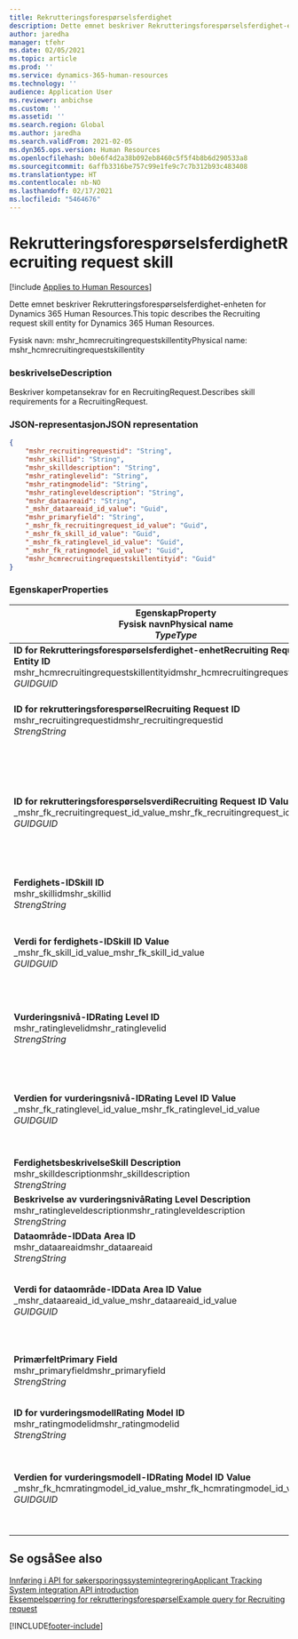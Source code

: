 ```yaml
---
title: Rekrutteringsforespørselsferdighet
description: Dette emnet beskriver Rekrutteringsforespørselsferdighet-enheten for Dynamics 365 Human Resources.
author: jaredha
manager: tfehr
ms.date: 02/05/2021
ms.topic: article
ms.prod: ''
ms.service: dynamics-365-human-resources
ms.technology: ''
audience: Application User
ms.reviewer: anbichse
ms.custom: ''
ms.assetid: ''
ms.search.region: Global
ms.author: jaredha
ms.search.validFrom: 2021-02-05
ms.dyn365.ops.version: Human Resources
ms.openlocfilehash: b0e6f4d2a38b092eb8460c5f5f4b8b6d290533a8
ms.sourcegitcommit: 6affb3316be757c99e1fe9c7c7b312b93c483408
ms.translationtype: HT
ms.contentlocale: nb-NO
ms.lasthandoff: 02/17/2021
ms.locfileid: "5464676"
---
```

# <a name="recruiting-request-skill"></a><span data-ttu-id="ee880-103">Rekrutteringsforespørselsferdighet</span><span class="sxs-lookup"><span data-stu-id="ee880-103">Recruiting request skill</span></span>

[!include [Applies to Human Resources](../includes/applies-to-hr.md)]

<span data-ttu-id="ee880-104">Dette emnet beskriver Rekrutteringsforespørselsferdighet-enheten for Dynamics 365 Human Resources.</span><span class="sxs-lookup"><span data-stu-id="ee880-104">This topic describes the Recruiting request skill entity for Dynamics 365 Human Resources.</span></span>

<span data-ttu-id="ee880-105">Fysisk navn: mshr_hcmrecruitingrequestskillentity</span><span class="sxs-lookup"><span data-stu-id="ee880-105">Physical name: mshr_hcmrecruitingrequestskillentity</span></span>

### <a name="description"></a><span data-ttu-id="ee880-106">beskrivelse</span><span class="sxs-lookup"><span data-stu-id="ee880-106">Description</span></span>

<span data-ttu-id="ee880-107">Beskriver kompetansekrav for en RecruitingRequest.</span><span class="sxs-lookup"><span data-stu-id="ee880-107">Describes skill requirements for a RecruitingRequest.</span></span>

### <a name="json-representation"></a><span data-ttu-id="ee880-108">JSON-representasjon</span><span class="sxs-lookup"><span data-stu-id="ee880-108">JSON representation</span></span>

```json
{
    "mshr_recruitingrequestid": "String",
    "mshr_skillid": "String",
    "mshr_skilldescription": "String",
    "mshr_ratinglevelid": "String",
    "mshr_ratingmodelid": "String",
    "mshr_ratingleveldescription": "String",
    "mshr_dataareaid": "String",
    "_mshr_dataareaid_id_value": "Guid",
    "mshr_primaryfield": "String",
    "_mshr_fk_recruitingrequest_id_value": "Guid",
    "_mshr_fk_skill_id_value": "Guid",
    "_mshr_fk_ratinglevel_id_value": "Guid",
    "_mshr_fk_ratingmodel_id_value": "Guid",
    "mshr_hcmrecruitingrequestskillentityid": "Guid"
}
```

### <a name="properties"></a><span data-ttu-id="ee880-109">Egenskaper</span><span class="sxs-lookup"><span data-stu-id="ee880-109">Properties</span></span>

| <span data-ttu-id="ee880-110">Egenskap</span><span class="sxs-lookup"><span data-stu-id="ee880-110">Property</span></span><br><span data-ttu-id="ee880-111">**Fysisk navn**</span><span class="sxs-lookup"><span data-stu-id="ee880-111">**Physical name**</span></span><br><span data-ttu-id="ee880-112">**_Type_**</span><span class="sxs-lookup"><span data-stu-id="ee880-112">**_Type_**</span></span> | <span data-ttu-id="ee880-113">Bruk</span><span class="sxs-lookup"><span data-stu-id="ee880-113">Use</span></span> | <span data-ttu-id="ee880-114">beskrivelse</span><span class="sxs-lookup"><span data-stu-id="ee880-114">Description</span></span> |
| --- | --- | --- |
| <span data-ttu-id="ee880-115">**ID for Rekrutteringsforespørselsferdighet-enhet**</span><span class="sxs-lookup"><span data-stu-id="ee880-115">**Recruiting Request Skill Entity ID**</span></span><br><span data-ttu-id="ee880-116">mshr_hcmrecruitingrequestskillentityid</span><span class="sxs-lookup"><span data-stu-id="ee880-116">mshr_hcmrecruitingrequestskillentityid</span></span><br><span data-ttu-id="ee880-117">*GUID*</span><span class="sxs-lookup"><span data-stu-id="ee880-117">*GUID*</span></span> | <span data-ttu-id="ee880-118">Skrivebeskyttet</span><span class="sxs-lookup"><span data-stu-id="ee880-118">Read-only</span></span><br><span data-ttu-id="ee880-119">Obligatorisk</span><span class="sxs-lookup"><span data-stu-id="ee880-119">Required</span></span> | <span data-ttu-id="ee880-120">Systemgenerert unik ID for posten **Rekrutteringsforespørselsferdighet**.</span><span class="sxs-lookup"><span data-stu-id="ee880-120">System-generated unique identifier for the **Recruiting Request Skill** record.</span></span> |
| <span data-ttu-id="ee880-121">**ID for rekrutteringsforespørsel**</span><span class="sxs-lookup"><span data-stu-id="ee880-121">**Recruiting Request ID**</span></span><br><span data-ttu-id="ee880-122">mshr_recruitingrequestid</span><span class="sxs-lookup"><span data-stu-id="ee880-122">mshr_recruitingrequestid</span></span><br><span data-ttu-id="ee880-123">*Streng*</span><span class="sxs-lookup"><span data-stu-id="ee880-123">*String*</span></span> | <span data-ttu-id="ee880-124">Skriv én gang</span><span class="sxs-lookup"><span data-stu-id="ee880-124">Write-once</span></span><br><span data-ttu-id="ee880-125">Obligatorisk</span><span class="sxs-lookup"><span data-stu-id="ee880-125">Required</span></span> | <span data-ttu-id="ee880-126">Den brukerlesbare unike identifikatoren for den tilknyttede rekrutteringsforespørselen.</span><span class="sxs-lookup"><span data-stu-id="ee880-126">The user-readable unique identifier of the associated recruiting request.</span></span> |
| <span data-ttu-id="ee880-127">**ID for rekrutteringsforespørselsverdi**</span><span class="sxs-lookup"><span data-stu-id="ee880-127">**Recruiting Request ID Value**</span></span><br><span data-ttu-id="ee880-128">_mshr_fk_recruitingrequest_id_value</span><span class="sxs-lookup"><span data-stu-id="ee880-128">_mshr_fk_recruitingrequest_id_value</span></span><br><span data-ttu-id="ee880-129">*GUID*</span><span class="sxs-lookup"><span data-stu-id="ee880-129">*GUID*</span></span> | <span data-ttu-id="ee880-130">Skrivebeskyttet</span><span class="sxs-lookup"><span data-stu-id="ee880-130">Read-only</span></span><br><span data-ttu-id="ee880-131">Obligatorisk</span><span class="sxs-lookup"><span data-stu-id="ee880-131">Required</span></span><br> <span data-ttu-id="ee880-132">Sekundærnøkkel: mshr_hcmrecruitingrequestentityid i mshr_hcmrecruitingrequestentity-enhet</span><span class="sxs-lookup"><span data-stu-id="ee880-132">Foreign key: mshr_hcmrecruitingrequestentityid of mshr_hcmrecruitingrequestentity entity</span></span> | <span data-ttu-id="ee880-133">Systemgenerert unik ID for den tilknyttede rekrutteringsforespørselen.</span><span class="sxs-lookup"><span data-stu-id="ee880-133">System-generated unique identifier of the associated recruiting request.</span></span> |
| <span data-ttu-id="ee880-134">**Ferdighets-ID**</span><span class="sxs-lookup"><span data-stu-id="ee880-134">**Skill ID**</span></span><br><span data-ttu-id="ee880-135">mshr_skillid</span><span class="sxs-lookup"><span data-stu-id="ee880-135">mshr_skillid</span></span><br><span data-ttu-id="ee880-136">*Streng*</span><span class="sxs-lookup"><span data-stu-id="ee880-136">*String*</span></span><br> | <span data-ttu-id="ee880-137">Skriv én gang</span><span class="sxs-lookup"><span data-stu-id="ee880-137">Write-once</span></span><br><span data-ttu-id="ee880-138">Obligatorisk</span><span class="sxs-lookup"><span data-stu-id="ee880-138">Required</span></span> | <span data-ttu-id="ee880-139">Den brukerlesbare unike identifikatoren for den påkrevde ferdigheten.</span><span class="sxs-lookup"><span data-stu-id="ee880-139">The user-readable unique identifier of the required skill.</span></span> |
| <span data-ttu-id="ee880-140">**Verdi for ferdighets-ID**</span><span class="sxs-lookup"><span data-stu-id="ee880-140">**Skill ID Value**</span></span><br><span data-ttu-id="ee880-141">_mshr_fk_skill_id_value</span><span class="sxs-lookup"><span data-stu-id="ee880-141">_mshr_fk_skill_id_value</span></span><br><span data-ttu-id="ee880-142">*GUID*</span><span class="sxs-lookup"><span data-stu-id="ee880-142">*GUID*</span></span> | <span data-ttu-id="ee880-143">Skrivebeskyttet</span><span class="sxs-lookup"><span data-stu-id="ee880-143">Read-only</span></span><br><span data-ttu-id="ee880-144">Obligatorisk</span><span class="sxs-lookup"><span data-stu-id="ee880-144">Required</span></span><br><span data-ttu-id="ee880-145">Sekundærnøkkel: mshr_hcmskillentityid i mshr_hcmskillentity-enhet</span><span class="sxs-lookup"><span data-stu-id="ee880-145">Foreign key: mshr_hcmskillentityid of mshr_hcmskillentity entity</span></span> | <span data-ttu-id="ee880-146">Systemgenerert unik identifikator for den nødvendige ferdigheten.</span><span class="sxs-lookup"><span data-stu-id="ee880-146">System-generated unique identifier of the required skill.</span></span> |
| <span data-ttu-id="ee880-147">**Vurderingsnivå-ID**</span><span class="sxs-lookup"><span data-stu-id="ee880-147">**Rating Level ID**</span></span><br><span data-ttu-id="ee880-148">mshr_ratinglevelid</span><span class="sxs-lookup"><span data-stu-id="ee880-148">mshr_ratinglevelid</span></span><br><span data-ttu-id="ee880-149">*Streng*</span><span class="sxs-lookup"><span data-stu-id="ee880-149">*String*</span></span> | <span data-ttu-id="ee880-150">Skriv én gang</span><span class="sxs-lookup"><span data-stu-id="ee880-150">Write-once</span></span><br><span data-ttu-id="ee880-151">Valgfri</span><span class="sxs-lookup"><span data-stu-id="ee880-151">Optional</span></span> | <span data-ttu-id="ee880-152">Den nødvendige ferdighetsnivåverdien som er valgt for jobben, basert på vurderingsmodellen som er tilordnet ferdigheten.</span><span class="sxs-lookup"><span data-stu-id="ee880-152">The required skill level value selected for the job, based on the rating model assigned to the skill.</span></span> |
| <span data-ttu-id="ee880-153">**Verdien for vurderingsnivå-ID**</span><span class="sxs-lookup"><span data-stu-id="ee880-153">**Rating Level ID Value**</span></span><br><span data-ttu-id="ee880-154">_mshr_fk_ratinglevel_id_value</span><span class="sxs-lookup"><span data-stu-id="ee880-154">_mshr_fk_ratinglevel_id_value</span></span><br><span data-ttu-id="ee880-155">*GUID*</span><span class="sxs-lookup"><span data-stu-id="ee880-155">*GUID*</span></span> | <span data-ttu-id="ee880-156">Skrivebeskyttet</span><span class="sxs-lookup"><span data-stu-id="ee880-156">Read-only</span></span><br><span data-ttu-id="ee880-157">Valgfri</span><span class="sxs-lookup"><span data-stu-id="ee880-157">Optional</span></span><br><span data-ttu-id="ee880-158">Sekundærnøkkel: mshr_hcmratinglevelentityid i mshr_hcmratinglevelentity-enhet</span><span class="sxs-lookup"><span data-stu-id="ee880-158">Foreign key: mshr_hcmratinglevelentityid of mshr_hcmratinglevelentity entity</span></span> | <span data-ttu-id="ee880-159">Systemgenerert unik identifikator for nivået.</span><span class="sxs-lookup"><span data-stu-id="ee880-159">System-generated unique identifier for the level.</span></span> |
| <span data-ttu-id="ee880-160">**Ferdighetsbeskrivelse**</span><span class="sxs-lookup"><span data-stu-id="ee880-160">**Skill Description**</span></span><br><span data-ttu-id="ee880-161">mshr_skilldescription</span><span class="sxs-lookup"><span data-stu-id="ee880-161">mshr_skilldescription</span></span><br><span data-ttu-id="ee880-162">*Streng*</span><span class="sxs-lookup"><span data-stu-id="ee880-162">*String*</span></span> | <span data-ttu-id="ee880-163">Skrivebeskyttet</span><span class="sxs-lookup"><span data-stu-id="ee880-163">Read-only</span></span><br><span data-ttu-id="ee880-164">Obligatorisk</span><span class="sxs-lookup"><span data-stu-id="ee880-164">Required</span></span> | <span data-ttu-id="ee880-165">Ferdighetsbeskrivelsen.</span><span class="sxs-lookup"><span data-stu-id="ee880-165">The skill description.</span></span> |
| <span data-ttu-id="ee880-166">**Beskrivelse av vurderingsnivå**</span><span class="sxs-lookup"><span data-stu-id="ee880-166">**Rating Level Description**</span></span><br><span data-ttu-id="ee880-167">mshr_ratingleveldescription</span><span class="sxs-lookup"><span data-stu-id="ee880-167">mshr_ratingleveldescription</span></span><br><span data-ttu-id="ee880-168">*Streng*</span><span class="sxs-lookup"><span data-stu-id="ee880-168">*String*</span></span> | <span data-ttu-id="ee880-169">Skrivebeskyttet</span><span class="sxs-lookup"><span data-stu-id="ee880-169">Read-only</span></span><br><span data-ttu-id="ee880-170">Valgfri</span><span class="sxs-lookup"><span data-stu-id="ee880-170">Optional</span></span> | <span data-ttu-id="ee880-171">Beskrivelsen av det valgte ferdighetsnivået.</span><span class="sxs-lookup"><span data-stu-id="ee880-171">The description of the selected skill level.</span></span> |
| <span data-ttu-id="ee880-172">**Dataområde-ID**</span><span class="sxs-lookup"><span data-stu-id="ee880-172">**Data Area ID**</span></span><br><span data-ttu-id="ee880-173">mshr_dataareaid</span><span class="sxs-lookup"><span data-stu-id="ee880-173">mshr_dataareaid</span></span><br><span data-ttu-id="ee880-174">*Streng*</span><span class="sxs-lookup"><span data-stu-id="ee880-174">*String*</span></span> | <span data-ttu-id="ee880-175">Lese/skrive</span><span class="sxs-lookup"><span data-stu-id="ee880-175">Read/write</span></span><br><span data-ttu-id="ee880-176">Valgfri</span><span class="sxs-lookup"><span data-stu-id="ee880-176">Optional</span></span> | <span data-ttu-id="ee880-177">Angir den juridiske enheten (firmaet).</span><span class="sxs-lookup"><span data-stu-id="ee880-177">Specifies the legal entity (company).</span></span> |
| <span data-ttu-id="ee880-178">**Verdi for dataområde-ID**</span><span class="sxs-lookup"><span data-stu-id="ee880-178">**Data Area ID Value**</span></span><br><span data-ttu-id="ee880-179">_mshr_dataareaid_id_value</span><span class="sxs-lookup"><span data-stu-id="ee880-179">_mshr_dataareaid_id_value</span></span><br><span data-ttu-id="ee880-180">*GUID*</span><span class="sxs-lookup"><span data-stu-id="ee880-180">*GUID*</span></span> | <span data-ttu-id="ee880-181">Skrivebeskyttet</span><span class="sxs-lookup"><span data-stu-id="ee880-181">Read-only</span></span><br><span data-ttu-id="ee880-182">Valgfri</span><span class="sxs-lookup"><span data-stu-id="ee880-182">Optional</span></span><br><span data-ttu-id="ee880-183">Sekundærnøkkel: cdm_companyid i cdm_company-enhet</span><span class="sxs-lookup"><span data-stu-id="ee880-183">Foreign key: cdm_companyid of cdm_company entity</span></span> | <span data-ttu-id="ee880-184">Systemgenerert GUID-verdi som identifiserer den juridiske enheten (firmaet).</span><span class="sxs-lookup"><span data-stu-id="ee880-184">System-generated GUID value identifying the legal entity (company).</span></span> |
| <span data-ttu-id="ee880-185">**Primærfelt**</span><span class="sxs-lookup"><span data-stu-id="ee880-185">**Primary Field**</span></span><br><span data-ttu-id="ee880-186">mshr_primaryfield</span><span class="sxs-lookup"><span data-stu-id="ee880-186">mshr_primaryfield</span></span><br><span data-ttu-id="ee880-187">*Streng*</span><span class="sxs-lookup"><span data-stu-id="ee880-187">*String*</span></span> | <span data-ttu-id="ee880-188">Skrivebeskyttet</span><span class="sxs-lookup"><span data-stu-id="ee880-188">Read-only</span></span><br><span data-ttu-id="ee880-189">Obligatorisk</span><span class="sxs-lookup"><span data-stu-id="ee880-189">Required</span></span> | <span data-ttu-id="ee880-190">Sammenslåing av rekrutteringsforespørselsverdi og ferdighets-ID som en annen metode for å identifisere posten entydig.</span><span class="sxs-lookup"><span data-stu-id="ee880-190">Concatenation of Recruiting Request value and Skill ID as another method to uniquely identify the record.</span></span> |
| <span data-ttu-id="ee880-191">**ID for vurderingsmodell**</span><span class="sxs-lookup"><span data-stu-id="ee880-191">**Rating Model ID**</span></span><br><span data-ttu-id="ee880-192">mshr_ratingmodelid</span><span class="sxs-lookup"><span data-stu-id="ee880-192">mshr_ratingmodelid</span></span><br><span data-ttu-id="ee880-193">*Streng*</span><span class="sxs-lookup"><span data-stu-id="ee880-193">*String*</span></span> | <span data-ttu-id="ee880-194">Lese/skrive</span><span class="sxs-lookup"><span data-stu-id="ee880-194">Read-write</span></span><br><span data-ttu-id="ee880-195">Obligatorisk</span><span class="sxs-lookup"><span data-stu-id="ee880-195">Required</span></span> | <span data-ttu-id="ee880-196">Vurderingsmodellen som brukes til å vurdere ferdigheten.</span><span class="sxs-lookup"><span data-stu-id="ee880-196">The rating model used to rate the skill.</span></span> |
| <span data-ttu-id="ee880-197">**Verdien for vurderingsmodell-ID**</span><span class="sxs-lookup"><span data-stu-id="ee880-197">**Rating Model ID Value**</span></span><br><span data-ttu-id="ee880-198">_mshr_fk_hcmratingmodel_id_value</span><span class="sxs-lookup"><span data-stu-id="ee880-198">_mshr_fk_hcmratingmodel_id_value</span></span><br><span data-ttu-id="ee880-199">*GUID*</span><span class="sxs-lookup"><span data-stu-id="ee880-199">*GUID*</span></span> | <span data-ttu-id="ee880-200">Skrivebeskyttet</span><span class="sxs-lookup"><span data-stu-id="ee880-200">Read-only</span></span><br><span data-ttu-id="ee880-201">Obligatorisk</span><span class="sxs-lookup"><span data-stu-id="ee880-201">Required</span></span><br><span data-ttu-id="ee880-202">Sekundærnøkkel: mshr_hcmratingmodelentityid i mshr_hcmratingmodelentity-enhet</span><span class="sxs-lookup"><span data-stu-id="ee880-202">Foreign key: mshr_hcmratingmodelentityid of mshr_hcmratingmodelentity entity</span></span> | <span data-ttu-id="ee880-203">Systemgenerert unik identifikator for vurderingsmodellen som brukes til å vurdere ferdigheten.</span><span class="sxs-lookup"><span data-stu-id="ee880-203">System-generated unique identifier of the rating model used to rate the skill.</span></span> |

## <a name="see-also"></a><span data-ttu-id="ee880-204">Se også</span><span class="sxs-lookup"><span data-stu-id="ee880-204">See also</span></span>

[<span data-ttu-id="ee880-205">Innføring i API for søkersporingssystemintegrering</span><span class="sxs-lookup"><span data-stu-id="ee880-205">Applicant Tracking System integration API introduction</span></span>](hr-admin-integration-ats-api-introduction.md)<br>
[<span data-ttu-id="ee880-206">Eksempelspørring for rekrutteringsforespørsel</span><span class="sxs-lookup"><span data-stu-id="ee880-206">Example query for Recruiting request</span></span>](hr-admin-integration-ats-api-recruiting-request-example-query.md)


[!INCLUDE[footer-include](../includes/footer-banner.md)]
